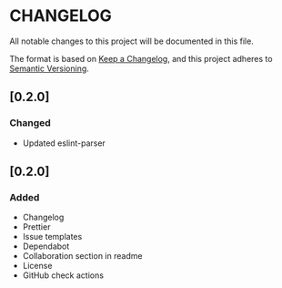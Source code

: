 # CHANGELOG

All notable changes to this project will be documented in this file.

The format is based on [Keep a Changelog](https://keepachangelog.com/en/1.0.0/),
and this project adheres to [Semantic Versioning](https://semver.org/spec/v2.0.0.html).

## [0.2.0]
### Changed
* Updated eslint-parser

## [0.2.0]
### Added
* Changelog
* Prettier
* Issue templates
* Dependabot
* Collaboration section in readme
* License
* GitHub check actions

